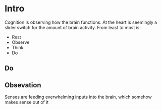 # Intro
Cognition is observing how the brain functions. At the heart is seemingly a slider switch for the amount of brain activity. From least to most is:
* Rest
* Observe
* Think
* Do


## Do 

## Obsevation
Senses are feeding everwhelming inputs into the brain, which somehow makes sense out of it